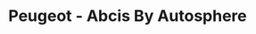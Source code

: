 ---
title: "Peugeot - Abcis By Autosphere"
url: /saint-cyr-sur-loire/peugeot-abcis-by-autosphere/
shop: voiture
---